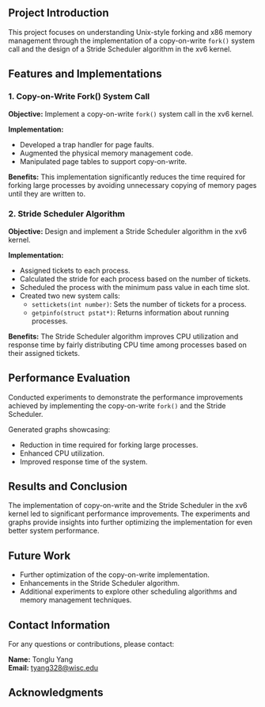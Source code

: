 ## Project Introduction
This project focuses on understanding Unix-style forking and x86 memory management through the implementation of a copy-on-write `fork()` system call and the design of a Stride Scheduler algorithm in the xv6 kernel.

## Features and Implementations

### 1. Copy-on-Write Fork() System Call
**Objective:** Implement a copy-on-write `fork()` system call in the xv6 kernel.

**Implementation:**
- Developed a trap handler for page faults.
- Augmented the physical memory management code.
- Manipulated page tables to support copy-on-write.

**Benefits:** 
This implementation significantly reduces the time required for forking large processes by avoiding unnecessary copying of memory pages until they are written to.

### 2. Stride Scheduler Algorithm
**Objective:** Design and implement a Stride Scheduler algorithm in the xv6 kernel.

**Implementation:**
- Assigned tickets to each process.
- Calculated the stride for each process based on the number of tickets.
- Scheduled the process with the minimum pass value in each time slot.
- Created two new system calls:
  - `settickets(int number)`: Sets the number of tickets for a process.
  - `getpinfo(struct pstat*)`: Returns information about running processes.

**Benefits:**
The Stride Scheduler algorithm improves CPU utilization and response time by fairly distributing CPU time among processes based on their assigned tickets.

## Performance Evaluation
Conducted experiments to demonstrate the performance improvements achieved by implementing the copy-on-write `fork()` and the Stride Scheduler.

Generated graphs showcasing:
- Reduction in time required for forking large processes.
- Enhanced CPU utilization.
- Improved response time of the system.

## Results and Conclusion
The implementation of copy-on-write and the Stride Scheduler in the xv6 kernel led to significant performance improvements. The experiments and graphs provide insights into further optimizing the implementation for even better system performance.

## Future Work
- Further optimization of the copy-on-write implementation.
- Enhancements in the Stride Scheduler algorithm.
- Additional experiments to explore other scheduling algorithms and memory management techniques.

## Contact Information
For any questions or contributions, please contact:

**Name:** Tonglu Yang  
**Email:** [tyang328@wisc.edu](mailto:tyang328@wisc.edu)

## Acknowledgments
